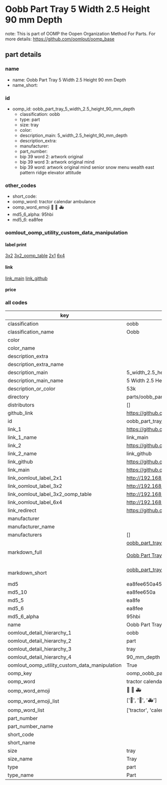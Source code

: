 # Oobb Part Tray 5 Width 2.5 Height 90 mm Depth  

note: This is part of OOMP the Oopen Organization Method For Parts. For more details: https://github.com/oomlout/oomp_base

##  part details
  







### name
* name: Oobb Part Tray 5 Width 2.5 Height 90 mm Depth
* name_short: 
### id
* oomp_id: oobb_part_tray_5_width_2.5_height_90_mm_depth
  * classification: oobb
  * type: part
  * size: tray
  * color: 
  * description_main: 5_width_2.5_height_90_mm_depth
  * description_extra: 
  * manufacturer: 
  * part_number: 
  * bip 39 word 2: artwork original
  * bip 39 word 3: artwork original mind
  * bip 39 word: artwork original mind senior snow menu wealth east pattern ridge elevator attitude

### other_codes
* short_code: 
* oomp_word: tractor calendar ambulance
* oomp_word_emoji :tractor: :calendar: :ambulance:
* md5_6_alpha: 95hbi
* md5_6: ea8fee






### oomlout_oomp_utility_custom_data_manipulation
#### label print
[3x2](http://192.168.1.245:1112/?label=oomp%2095hbi)
[3x2_oomp_table](http://192.168.1.108:1112/?label=oomp%2095hbi)
[2x1](http://192.168.1.242:1112/?label=oomp%2095hbi)
[6x4](http://192.168.1.55:1112/?label=oomp%2095hbi)    

#### link

[link_main](https://github.com/oomlout/oomlout_oomp_version_1_messy/tree/main/parts/oobb_part_tray_5_width_2.5_height_90_mm_depth) [link_github](https://github.com/oomlout/oomlout_oomp_version_1_messy/tree/main/parts/oobb_part_tray_5_width_2.5_height_90_mm_depth)                             

#### price







### all codes 
| key | value |  
| --- | --- |  
| classification | oobb |  
| classification_name | Oobb |  
| color |  |  
| color_name |  |  
| description_extra |  |  
| description_extra_name |  |  
| description_main | 5_width_2.5_height_90_mm_depth |  
| description_main_name | 5 Width 2.5 Height 90 mm Depth |  
| description_or_color | 53k |  
| directory | parts/oobb_part_tray_5_width_2.5_height_90_mm_depth |  
| distributors | [] |  
| github_link | https://github.com/oomlout/oomlout_oomp_part_src/tree/main/parts/oobb_part_tray_5_width_2.5_height_90_mm_depth |  
| id | oobb_part_tray_5_width_2.5_height_90_mm_depth |  
| link_1 | https://github.com/oomlout/oomlout_oomp_version_1_messy/tree/main/parts/oobb_part_tray_5_width_2.5_height_90_mm_depth |  
| link_1_name | link_main |  
| link_2 | https://github.com/oomlout/oomlout_oomp_version_1_messy/tree/main/parts/oobb_part_tray_5_width_2.5_height_90_mm_depth |  
| link_2_name | link_github |  
| link_github | https://github.com/oomlout/oomlout_oomp_version_1_messy/tree/main/parts/oobb_part_tray_5_width_2.5_height_90_mm_depth |  
| link_main | https://github.com/oomlout/oomlout_oomp_version_1_messy/tree/main/parts/oobb_part_tray_5_width_2.5_height_90_mm_depth |  
| link_oomlout_label_2x1 | http://192.168.1.242:1112/?label=oomp%2095hbi |  
| link_oomlout_label_3x2 | http://192.168.1.245:1112/?label=oomp%2095hbi |  
| link_oomlout_label_3x2_oomp_table | http://192.168.1.108:1112/?label=oomp%2095hbi |  
| link_oomlout_label_6x4 | http://192.168.1.55:1112/?label=oomp%2095hbi |  
| link_redirect | https://github.com/oomlout/oomlout_oomp_version_1_messy/tree/main/parts/oobb_part_tray_5_width_2.5_height_90_mm_depth |  
| manufacturer |  |  
| manufacturer_name |  |  
| manufacturers | [] |  
| markdown_full | [oobb_part_tray_5_width_2.5_height_90_mm_depth](none)<br>[](none)<br>[Oobb Part Tray 5 Width 2.5 Height 90 Mm Depth](none)<br><br> |  
| markdown_short | [oobb_part_tray_5_width_2.5_height_90_mm_depth](none)<br><br> |  
| md5 | ea8fee650a45bf062ce6cc3b19e72869 |  
| md5_10 | ea8fee650a |  
| md5_5 | ea8fe |  
| md5_6 | ea8fee |  
| md5_6_alpha | 95hbi |  
| name | Oobb Part Tray 5 Width 2.5 Height 90 mm Depth |  
| oomlout_detail_hierarchy_1 | oobb |  
| oomlout_detail_hierarchy_2 | part |  
| oomlout_detail_hierarchy_3 | tray |  
| oomlout_detail_hierarchy_4 | 90_mm_depth |  
| oomlout_oomp_utility_custom_data_manipulation | True |  
| oomp_key | oomp_oobb_part_tray_5_width_2.5_height_90_mm_depth |  
| oomp_word | tractor calendar ambulance |  
| oomp_word_emoji | :tractor: :calendar: :ambulance: |  
| oomp_word_emoji_list | [':tractor:', ':calendar:', ':ambulance:'] |  
| oomp_word_list | ['tractor', 'calendar', 'ambulance'] |  
| part_number |  |  
| part_number_name |  |  
| short_code |  |  
| short_name |  |  
| size | tray |  
| size_name | Tray |  
| type | part |  
| type_name | Part |  
